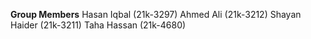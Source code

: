 **Group Members** Hasan Iqbal (21k-3297) Ahmed Ali (21k-3212) Shayan Haider (21k-3211) Taha Hassan (21k-4680)
